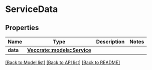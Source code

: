 # ServiceData

## Properties

Name | Type | Description | Notes
------------ | ------------- | ------------- | -------------
**data** | [**Vec<crate::models::Service>**](Service.md) |  | 

[[Back to Model list]](../README.md#documentation-for-models) [[Back to API list]](../README.md#documentation-for-api-endpoints) [[Back to README]](../README.md)


